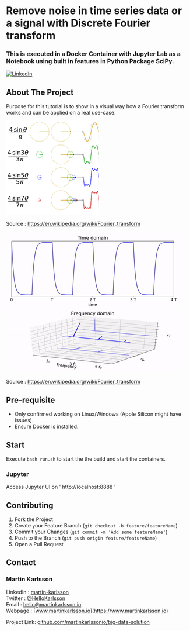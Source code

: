 # Remove noise in time series data or a signal with Discrete Fourier transform
### This is executed in a Docker Container with Jupyter Lab as a Notebook using built in features in Python Package SciPy.

<!--
*** Written by Martin Karlsson
*** www.martinkarlsson.io
-->

[![LinkedIn][linkedin-shield]][linkedin-url]


<!-- ABOUT THE PROJECT -->
## About The Project

Purpose for this tutorial is to show in a visual way how a Fourier transform works and can be applied on a real use-case.

![Fourier transform combining sinus waves][ft_combinedWaves]

Source : https://en.wikipedia.org/wiki/Fourier_transform

![Fourier transform time shifted][ft_timeShifted]

Source : https://en.wikipedia.org/wiki/Fourier_transform

## Pre-requisite
- Only confirmed working on Linux/Windows (Apple Silicon might have issues).
- Ensure Docker is installed.

## Start

Execute `bash run.sh` to start the the build and start the containers.

### Jupyter
Access Jupyter UI on ' http://localhost:8888 '

<!-- CONTRIBUTING -->
## Contributing

1. Fork the Project
2. Create your Feature Branch (`git checkout -b feature/featureName`)
3. Commit your Changes (`git commit -m 'Add some featureName'`)
4. Push to the Branch (`git push origin feature/featureName`)
5. Open a Pull Request


<!-- CONTACT -->
## Contact

### Martin Karlsson

LinkedIn : [martin-karlsson][linkedin-url] \
Twitter : [@HelloKarlsson](https://twitter.com/HelloKarlsson) \
Email : hello@martinkarlsson.io \
Webpage : [www.martinkarlsson.io](https://www.martinkarlsson.io)


Project Link: [github.com/martinkarlssonio/big-data-solution](https://github.com/martinkarlssonio/big-data-solution)


<!-- MARKDOWN LINKS & IMAGES -->
[linkedin-shield]: https://img.shields.io/badge/-LinkedIn-black.svg?style=for-the-badge&logo=linkedin&colorB=555
[linkedin-url]: https://linkedin.com/in/martin-karlsson
[ft_timeShifted]: ft_timeShifted.gif
[ft_combinedWaves]: ft_combinedWaves.gif
